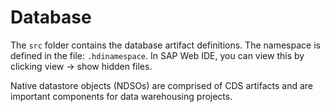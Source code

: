 # Database
The `src` folder contains the database artifact definitions.
The namespace is defined in the file: `.hdinamespace`.
In SAP Web IDE, you can view this by clicking view -> show hidden files.

Native datastore objects (NDSOs) are comprised of CDS artifacts and are
important components for data warehousing projects.


